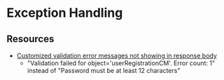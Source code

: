 # Exception Handling

## Resources
- [Customized validation error messages not showing in response body](https://stackoverflow.com/questions/65023750/validation-failed-for-object-user-error-count-1-instead-of-email-must-not)
    - "Validation failed for object='userRegistrationCM'. Error count: 1" instead of "Password must be at least 12 characters"